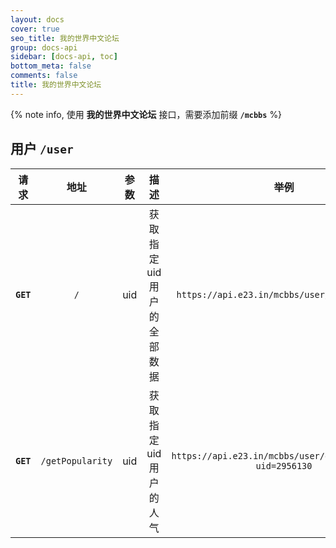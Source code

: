 ```yaml
---
layout: docs
cover: true
seo_title: 我的世界中文论坛
group: docs-api
sidebar: [docs-api, toc]
bottom_meta: false
comments: false
title: 我的世界中文论坛
---
```


{% note info, 使用 **我的世界中文论坛** 接口，需要添加前缀 **`/mcbbs`** %}

## 用户 `/user`

请求|地址|参数|描述|举例
:-:|:-:|:-:|:-:|:-:
**`GET`**|`/`|uid|获取指定 uid 用户的全部数据|`https://api.e23.in/mcbbs/user/?uid=2956130`
**`GET`**|`/getPopularity`|uid|获取指定 uid 用户的人气|`https://api.e23.in/mcbbs/user/getPopularity?uid=2956130`